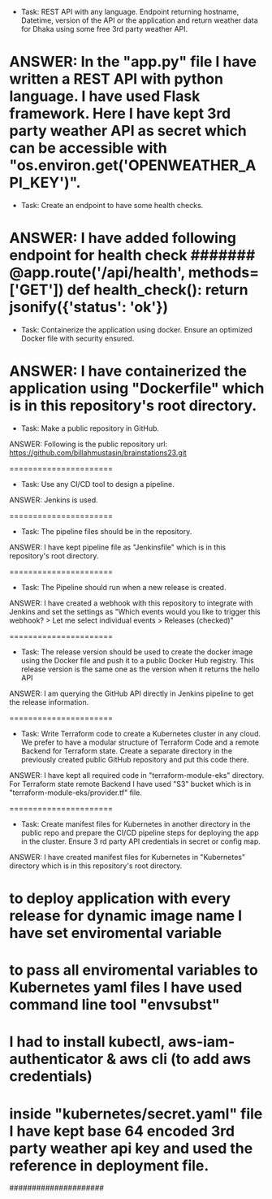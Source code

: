 - Task: REST API with any language. Endpoint returning hostname, Datetime, version of the API or the application and return weather data for Dhaka using some free 3rd party weather API.

ANSWER: In the "app.py" file I have written a REST API with python language. I have used Flask framework. Here I have kept 3rd party weather API as secret which can be accessible with "os.environ.get('OPENWEATHER_API_KEY')".
======================
- Task: Create an endpoint to have some health checks.

ANSWER: I have added following endpoint for health check
#######
@app.route('/api/health', methods=['GET'])
def health_check():
    return jsonify({'status': 'ok'})
======================
- Task: Containerize the application using docker. Ensure an optimized Docker file with security ensured.

ANSWER: I have containerized the application using "Dockerfile" which is in this repository's root directory.
======================
- Task: Make a public repository in GitHub.

ANSWER: Following is the public repository url: https://github.com/billahmustasin/brainstations23.git

======================
- Task: Use any CI/CD tool to design a pipeline.

ANSWER: Jenkins is used.

======================

- Task: The pipeline files should be in the repository.

ANSWER: I have kept pipeline file as "Jenkinsfile" which is in this repository's root directory.

======================
- Task: The Pipeline should run when a new release is created.

ANSWER: I have created a webhook with this repository to integrate with Jenkins and set the settings as "Which events would you like to trigger this webhook? > Let me select individual events > Releases (checked)"

======================

- Task: The release version should be used to create the docker image using the 
Docker file and push it to a public Docker Hub registry. This release version is the same one as the version when it returns the hello API

ANSWER: I am querying the GitHub API directly in Jenkins pipeline to get the release information.

======================

- Task: Write Terraform code to create a Kubernetes cluster in any cloud. We prefer to have a modular structure of Terraform Code and a remote Backend for Terraform state. Create a separate directory in the previously created public GitHub 
repository and put this code there.

ANSWER: I have kept all required code in "terraform-module-eks" directory. For Terraform state remote Backend I have used "S3" bucket which is in "terraform-module-eks/provider.tf" file.

======================

- Task: Create manifest files for Kubernetes in another directory in the public repo and prepare the CI/CD pipeline steps for deploying the app in the cluster. Ensure 3
rd party API credentials in secret or config map.

ANSWER: I have created manifest files for Kubernetes in "Kubernetes" directory which is in this repository's root directory.

# to deploy application with every release for dynamic image name I have set enviromental variable 

# to pass all enviromental variables to Kubernetes yaml files I have used command line tool "envsubst" 

# I had to install kubectl, aws-iam-authenticator & aws cli (to add aws credentials)

# inside "kubernetes/secret.yaml" file I have kept base 64 encoded 3rd party weather api key and used the reference in deployment file.

#####################